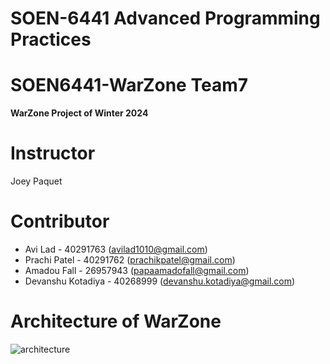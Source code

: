 # SOEN-6441 Advanced Programming Practices
# **SOEN6441-WarZone Team7**
**WarZone Project of Winter 2024**

# Instructor
Joey Paquet

# Contributor
* Avi Lad - 40291763 (avilad1010@gmail.com)
* Prachi Patel - 40291762 (prachikpatel@gmail.com)
* Amadou Fall - 26957943 (papaamadofall@gmail.com)
* Devanshu Kotadiya - 40268999 (devanshu.kotadiya@gmail.com)

# Architecture of WarZone
![architecture](https://github.com/AmadouF/SOEN6441-Warzone/assets/53050813/4c0a7c72-b9b6-4569-bb9e-d6a17e5d39d9)

